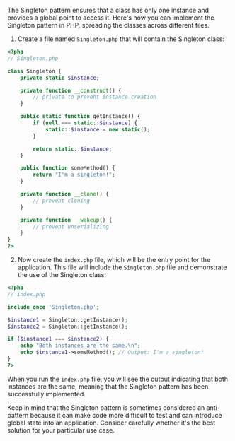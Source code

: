The Singleton pattern ensures that a class has only one instance and provides a global point to access it. Here's how you can implement the Singleton pattern in PHP, spreading the classes across different files.

1. Create a file named `Singleton.php` that will contain the Singleton class:

```php
<?php
// Singleton.php

class Singleton {
    private static $instance;

    private function __construct() {
        // private to prevent instance creation
    }

    public static function getInstance() {
        if (null === static::$instance) {
            static::$instance = new static();
        }

        return static::$instance;
    }

    public function someMethod() {
        return "I'm a singleton!";
    }

    private function __clone() {
        // prevent cloning
    }

    private function __wakeup() {
        // prevent unserializing
    }
}
?>
```

2. Now create the `index.php` file, which will be the entry point for the application. This file will include the `Singleton.php` file and demonstrate the use of the Singleton class:

```php
<?php
// index.php

include_once 'Singleton.php';

$instance1 = Singleton::getInstance();
$instance2 = Singleton::getInstance();

if ($instance1 === $instance2) {
    echo "Both instances are the same.\n";
    echo $instance1->someMethod(); // Output: I'm a singleton!
}
?>
```

When you run the `index.php` file, you will see the output indicating that both instances are the same, meaning that the Singleton pattern has been successfully implemented.

Keep in mind that the Singleton pattern is sometimes considered an anti-pattern because it can make code more difficult to test and can introduce global state into an application. Consider carefully whether it's the best solution for your particular use case.
